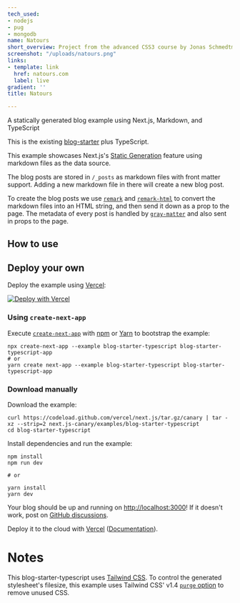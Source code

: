 ```yaml
---
tech_used:
- nodejs
- pug
- mongodb
name: Natours
short_overview: Project from the advanced CSS3 course by Jonas Schmedtmann
screenshot: "/uploads/natours.png"
links:
- template: link
  href: natours.com
  label: live
gradient: ''
title: Natours

---
```

A statically generated blog example using Next.js, Markdown, and TypeScript

This is the existing [blog-starter](https://github.com/vercel/next.js/tree/canary/examples/blog-starter) plus TypeScript.

This example showcases Next.js's [Static Generation](https://nextjs.org/docs/basic-features/pages) feature using markdown files as the data source.

The blog posts are stored in `/_posts` as markdown files with front matter support. Adding a new markdown file in there will create a new blog post.

To create the blog posts we use [`remark`](https://github.com/remarkjs/remark) and [`remark-html`](https://github.com/remarkjs/remark-html) to convert the markdown files into an HTML string, and then send it down as a prop to the page. The metadata of every post is handled by [`gray-matter`](https://github.com/jonschlinkert/gray-matter) and also sent in props to the page.

## How to use

## Deploy your own

Deploy the example using [Vercel](https://vercel.com/?utm_source=github&utm_medium=readme&utm_campaign=next-example):

[![Deploy with Vercel](https://camo.githubusercontent.com/f209ca5cc3af7dd930b6bfc55b3d7b6a5fde1aff/68747470733a2f2f76657263656c2e636f6d2f627574746f6e)](https://vercel.com/import/git?c=1&s=https://github.com/vercel/next.js/tree/canary/examples/blog-starter-typescript)

### Using `create-next-app`

Execute [`create-next-app`](https://github.com/vercel/next.js/tree/canary/packages/create-next-app) with [npm](https://docs.npmjs.com/cli/init) or [Yarn](https://yarnpkg.com/lang/en/docs/cli/create/) to bootstrap the example:

    npx create-next-app --example blog-starter-typescript blog-starter-typescript-app
    # or
    yarn create next-app --example blog-starter-typescript blog-starter-typescript-app

### Download manually

Download the example:

    curl https://codeload.github.com/vercel/next.js/tar.gz/canary | tar -xz --strip=2 next.js-canary/examples/blog-starter-typescript
    cd blog-starter-typescript

Install dependencies and run the example:

    npm install
    npm run dev
    
    # or
    
    yarn install
    yarn dev

Your blog should be up and running on [http://localhost:3000](http://localhost:3000/)! If it doesn't work, post on [GitHub discussions](https://github.com/vercel/next.js/discussions).

Deploy it to the cloud with [Vercel](https://vercel.com/import?filter=next.js&utm_source=github&utm_medium=readme&utm_campaign=next-example) ([Documentation](https://nextjs.org/docs/deployment)).

# Notes

This blog-starter-typescript uses [Tailwind CSS](https://tailwindcss.com/). To control the generated stylesheet's filesize, this example uses Tailwind CSS' v1.4 [`purge` option](https://tailwindcss.com/docs/controlling-file-size/#removing-unused-css) to remove unused CSS.